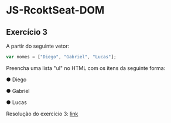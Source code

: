 # JS-RcoktSeat-DOM
## Exercício 3

A partir do seguinte vetor:

```javascript
var nomes = ["Diego", "Gabriel", "Lucas"];
```

Preencha uma lista "ul" no HTML com os itens da seguinte forma:

● Diego
  
● Gabriel

● Lucas

Resolução do exercício 3: [link](https://codepen.io/brunodhein/pen/JjjWVzO)
